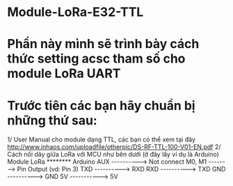 # Module-LoRa-E32-TTL
# Phần này mình sẽ trình bày cách thức setting acsc tham số cho module LoRa UART
# Trước tiên các bạn hãy chuẩn bị những thứ sau:
1/ User Manual cho module dạng TTL, các bạn có thể xem tại đây http://www.inhaos.com/uploadfile/otherpic/DS-RF-TTL-100-V01-EN.pdf
2/ Cách nối dây giữa LoRa với MCU như bên dưới (ở đây lấy ví dụ là Arduino)
Module LoRa ******** Arduino
AUX      ----------> Not connect
M0, M1     --------> Pin Output (vd: Pin 3)
TXD      ----------> RXD 
RXD      ----------> TXD 
GND      ----------> GND
5V      -----------> 5V

